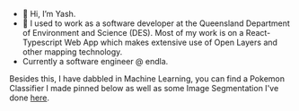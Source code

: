- 👋 Hi, I’m Yash.
- 🌱 I used to work as a software developer at the Queensland Department of Environment and Science (DES). Most of my work is on a React-Typescript Web App which makes extensive use of Open Layers and other mapping technology.
- Currently a software engineer @ endla.

Besides this, I have dabbled in Machine Learning, you can find a Pokemon Classifier I made pinned below as well as some Image Segmentation I've done [here](https://github.com/yashtalekar/PatternFlow/tree/topic-recognition/recognition/s4524723_UNet_ISIC).

<!---
yashtalekar/yashtalekar is a ✨ special ✨ repository because its `README.md` (this file) appears on your GitHub profile.
You can click the Preview link to take a look at your changes.
--->
